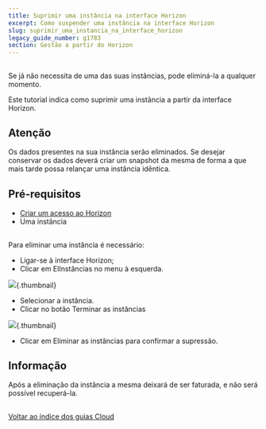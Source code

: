 ```yaml
---
title: Suprimir uma instância na interface Horizon
excerpt: Como suspender uma instância na interface Horizon
slug: suprimir_uma_instancia_na_interface_horizon
legacy_guide_number: g1783
section: Gestão a partir do Horizon
---
```



## 
Se já não necessita de uma das suas instâncias, pode eliminá-la a qualquer momento.

Este tutorial indica como suprimir uma instância a partir da interface Horizon.

## Atenção
Os dados presentes na sua instância serão eliminados.
Se desejar conservar os dados deverá criar um snapshot da mesma de forma a que mais tarde possa relançar uma instância idêntica.


## Pré-requisitos

- [Criar um acesso ao Horizon]({legacy}1773)
- Uma instância




## 
Para eliminar uma instância é necessário:


- Ligar-se à interface Horizon;
- Clicar em ElInstâncias no menu à esquerda.



![](images/img_2659.jpg){.thumbnail}

- Selecionar a instância.
- Clicar no botão Terminar as instâncias



![](images/img_2660.jpg){.thumbnail}

- Clicar em Eliminar as instâncias para confirmar a supressão.



## Informação
Após a eliminação da instância a mesma deixará de ser faturada, e não será possível recuperá-la.


## 
[Voltar ao índice dos guias Cloud]({legacy}1785)

